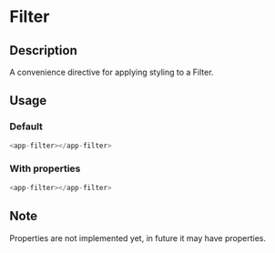 # Filter

## Description

A convenience directive for applying styling to a Filter.

## Usage

### Default

```js
<app-filter></app-filter>
```

### With properties

```js
<app-filter></app-filter>
```

## Note

Properties are not implemented yet, in future it may have properties.
